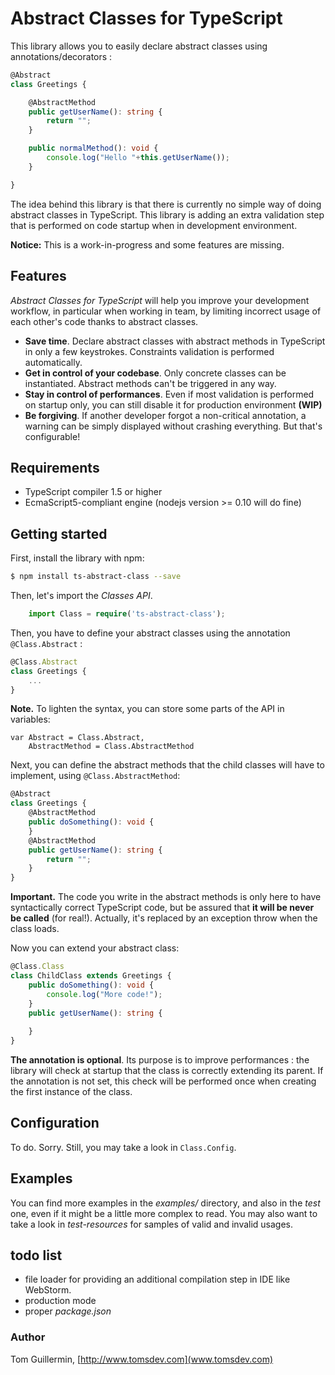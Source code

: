 # Abstract Classes for TypeScript
This library allows you to easily declare abstract classes using annotations/decorators :
```TypeScript
@Abstract
class Greetings {

	@AbstractMethod
	public getUserName(): string {
		return "";
	}

	public normalMethod(): void {
		console.log("Hello "+this.getUserName());
	}

}
```
The idea behind this library is that there is currently no simple way of doing abstract classes in TypeScript.
 This library is adding an extra validation step that is performed on code startup when in development environment.

**Notice:** This is a work-in-progress and some features are missing.

## Features
*Abstract Classes for TypeScript* will help you improve your development workflow, in particular when working in team, by limiting incorrect usage of each other's code thanks to abstract classes.

- **Save time**. Declare abstract classes with abstract methods in TypeScript in only a few keystrokes. Constraints validation is performed automatically.
- **Get in control of your codebase**. Only concrete classes can be instantiated. Abstract methods can't be triggered in any way.
- **Stay in control of performances**. Even if most validation is performed on startup only, you can still disable it for production environment **(WIP)**
- **Be forgiving**. If another developer forgot a non-critical annotation, a warning can be simply displayed without crashing everything. But that's configurable!


## Requirements

 - TypeScript compiler 1.5 or higher
 - EcmaScript5-compliant engine (nodejs version >= 0.10 will do fine)

## Getting started

First, install the library with npm:
```bash
$ npm install ts-abstract-class --save
```

Then, let's import the _Classes API_.
```TypeScript
	import Class = require('ts-abstract-class');
```

Then, you have to define your abstract classes using the annotation ```@Class.Abstract``` :
```TypeScript
@Class.Abstract
class Greetings {
	...
}
```
**Note.** To lighten the syntax, you can store some parts of the API in variables:
```
var Abstract = Class.Abstract,
	AbstractMethod = Class.AbstractMethod
```

Next, you can define the abstract methods that the child classes will have to implement, using ```@Class.AbstractMethod```:
```TypeScript
@Abstract
class Greetings {
	@AbstractMethod
	public doSomething(): void {
	}
	@AbstractMethod
	public getUserName(): string {
		return "";
	}
}
```
**Important.** The code you write in the abstract methods is only here to have syntactically correct TypeScript code, but be assured that **it will be never be called** (for real!). Actually, it's replaced by an exception throw when the class loads. 

Now you can extend your abstract class:
```TypeScript
@Class.Class
class ChildClass extends Greetings {
	public doSomething(): void {
		console.log("More code!");
	}
	public getUserName(): string {
		
	}
}
```
**The annotation is optional**. Its purpose is to improve performances : the library will check at startup that the class is correctly extending its parent. If the annotation is not set, this check will be performed once when creating the first instance of the class.

## Configuration
To do. Sorry. Still, you may take a look in `Class.Config`.

## Examples

You can find more examples in the *examples/* directory, and also in the *test* one, even if it might be a little more complex to read.
You may also want to take a look in *test-resources* for samples of valid and invalid usages.


## todo list

 - file loader for providing an additional compilation step in IDE like WebStorm.
 - production mode
 - proper *package.json*

### Author
Tom Guillermin, [http://www.tomsdev.com](www.tomsdev.com)

